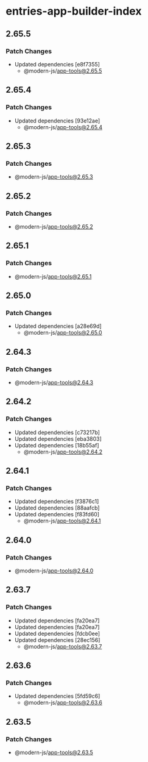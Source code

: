 # entries-app-builder-index

## 2.65.5

### Patch Changes

- Updated dependencies [e8f7355]
  - @modern-js/app-tools@2.65.5

## 2.65.4

### Patch Changes

- Updated dependencies [93e12ae]
  - @modern-js/app-tools@2.65.4

## 2.65.3

### Patch Changes

- @modern-js/app-tools@2.65.3

## 2.65.2

### Patch Changes

- @modern-js/app-tools@2.65.2

## 2.65.1

### Patch Changes

- @modern-js/app-tools@2.65.1

## 2.65.0

### Patch Changes

- Updated dependencies [a28e69d]
  - @modern-js/app-tools@2.65.0

## 2.64.3

### Patch Changes

- @modern-js/app-tools@2.64.3

## 2.64.2

### Patch Changes

- Updated dependencies [c73217b]
- Updated dependencies [eba3803]
- Updated dependencies [18b55af]
  - @modern-js/app-tools@2.64.2

## 2.64.1

### Patch Changes

- Updated dependencies [f3876c1]
- Updated dependencies [88aafcb]
- Updated dependencies [f83fd60]
  - @modern-js/app-tools@2.64.1

## 2.64.0

### Patch Changes

- @modern-js/app-tools@2.64.0

## 2.63.7

### Patch Changes

- Updated dependencies [fa20ea7]
- Updated dependencies [fa20ea7]
- Updated dependencies [fdcb0ee]
- Updated dependencies [28ec156]
  - @modern-js/app-tools@2.63.7

## 2.63.6

### Patch Changes

- Updated dependencies [5fd59c6]
  - @modern-js/app-tools@2.63.6

## 2.63.5

### Patch Changes

- @modern-js/app-tools@2.63.5
